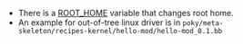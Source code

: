 - There is a [ROOT_HOME](https://docs.yoctoproject.org/ref-manual/variables.html#term-ROOT_HOME) variable that changes root home.
- An example for out-of-tree linux driver is in `poky/meta-skeleton/recipes-kernel/hello-mod/hello-mod_0.1.bb`
